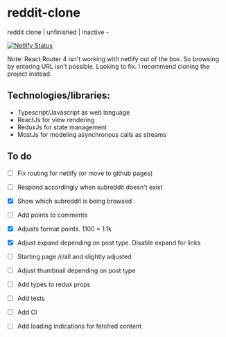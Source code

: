# reddit-clone
reddit clone | unfinished | inactive -

[![Netlify Status](https://api.netlify.com/api/v1/badges/a3f84ab9-31a7-4234-af33-96b52e5c2d82/deploy-status)](https://app.netlify.com/sites/radreddit/deploys)

Note: React Router 4 isn't working with netlify out of the box. So browsing by entering URL isn't possible.
Looking to fix. I recommend cloning the project instead.


## Technologies/libraries:
* Typescript/Javascript as web language
* ReactJs for view rendering
* ReduxJs for state management
* MostJs for modeling asynchronous calls as streams


## To do
- [ ] Fix routing for netlify (or move to github pages)
- [ ] Respond accordingly when subreddit doesn't exist
- [X] Show which subreddit is being browsed
- [ ] Add points to comments
- [X] Adjusts format points. 1100 = 1.1k
- [X] Adjust expand depending on post type. Disable expand for links
- [ ] Starting page /r/all and slightly adjusted
- [ ] Adjust thumbnail depending on post type
- [ ] Add types to redux props
- [ ] Add tests
- [ ] Add CI
- [ ] Add loading indications for fetched content




